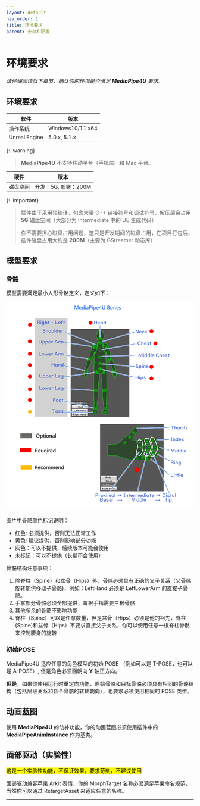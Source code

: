 ```yaml
---
layout: default
nav_order: 1
title: 环境要求
parent: 安装和配置
---
```


# 环境要求   

*请仔细阅读以下章节，确认你的环境是否满足 **MediaPipe4U** 要求。*


## 环境要求

|软件|版本|
|--------|--------------|
|操作系统|Windows10/11 x64|
|Unreal Engine |5.0.x, 5.1.x|

{: .warning}
> **MediaPipe4U** 不支持移动平台（手机端）和 Mac 平台。

|硬件|版本|
|--------|--------------|
|磁盘空间| 开发：5G, 部署：200M|

{: .important}
> 插件由于采用预编译，包含大量 C++ 链接符号和调试符号，解压后会占用 **5G** 磁盘空间（大部分为 Intermediate 中的 UE 生成代码）
> 
> 你不需要担心磁盘占用问题，这只是开发期间的磁盘占用，在项目打包后，插件磁盘占用大约是 **200M**（主要为 GStreamer 动态库）


## 模型要求

### 骨骼

模型需要满足最小人形骨骼定义，定义如下：

[![骨骼示意图](images/avatar_bones.jpg "Shiprock")](images/avatar_bones.jpg)


图片中骨骼颜色标记说明：

- 红色: 必须提供，否则无法正常工作
- 黄色: 建议提供，否则影响部分功能
- 灰色：可以不提供，后续版本可能会使用
- 未标记：可以不提供（长期不会使用）


骨骼结构注意事项：

1. 除脊柱（Spine）和盆骨（Hips）外，骨骼必须具有正确的父子关系（父骨骼旋转能供移动子骨骼)，例如：LeftHand 必须是 LeftLowerArm 的直接子骨骼。 
2. 手掌部分骨骼必须全部提供，每根手指需要三根骨骼
3. 其他多余的骨骼不影响功能
4. 脊柱（Spine）可以是任意数量，但是盆骨（Hips）必须是他的祖先，脊柱(Spine)和盆骨（Hips）不要求直接父子关系，你可以使用任意一根脊柱骨骼来控制腰身的旋转

### 初始POSE

MediaPipe4U 适应任意的角色模型的初始 POSE （例如可以是 T-POSE，也可以是 A-POSE）, 但是角色必须面朝向 **Y** 轴正方向。

**但是**，如果你使用运行时重定向功能，原始骨骼和目标骨骼必须具有相同的骨骼结构（包括层级关系和各个骨骼的转轴朝向），也要求必须使用相同的 POSE 类型。


## 动画蓝图

使用 **MediaPipe4U** 的动补功能，你的动画蓝图必须使用插件中的 **MediaPipeAnimInstance** 作为基类。

## 面部驱动（实验性）

<mark>这是一个实验性功能，不保证效果，要求苛刻，不建议使用</mark>

面部驱动兼容苹果 Arkit 表情，你的 MorphTarget 名称必须满足苹果命名规范，当然你可以通过 RetargetAsset 来适应任意的名称。

---

